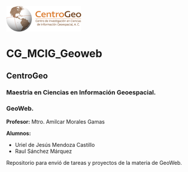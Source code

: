 <img src="./tareas/tarea1/assets/logos/CentroGeo_Logo-H.png" alt="CentroGeo" width="200">

# CG_MCIG_Geoweb

## CentroGeo
### Maestria en Ciencias en Información Geoespacial.
### GeoWeb.

**Profesor:** Mtro. Amilcar Morales Gamas

**Alumnos:**
- Uriel de Jesús Mendoza Castillo
- Raul Sánchez Márquez

Repositorio para envió de tareas y proyectos de la materia de GeoWeb.